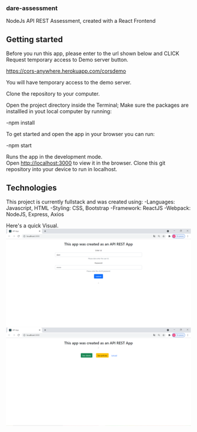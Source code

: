 ### dare-assessment

NodeJs API REST Assessment, created with a React Frontend

## Getting started

Before you run this app, please enter to the url shown below and CLICK Request temporary access to Demo server button.

https://cors-anywhere.herokuapp.com/corsdemo

You will have temporary access to the demo server.

Clone the repository to your computer.

Open the project directory inside the Terminal;
Make sure the packages are installled in yout local computer by running:

-npm install

To get started and open the app in your browser you can run:

-npm start

Runs the app in the development mode.<br />
Open [http://localhost:3000](http://localhost:3000) to view it in the browser.
Clone this git repository into your device to run in localhost.

## Technologies

This project is currently fullstack and was created using:
-Languages: Javascript, HTML
-Styling: CSS, Bootstrap
-Framework: ReactJS
-Webpack: NodeJS, Express, Axios

Here's a quick Visual.
<img src="./img/login.png">
<br/>
<img src="./img/view.png">
<br/>
